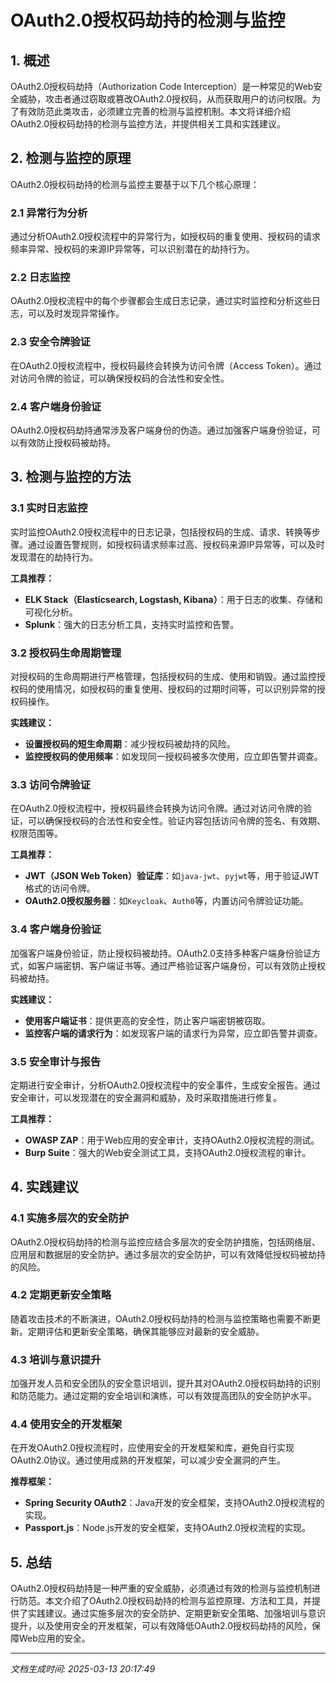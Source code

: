 # OAuth2.0授权码劫持的检测与监控

## 1. 概述

OAuth2.0授权码劫持（Authorization Code Interception）是一种常见的Web安全威胁，攻击者通过窃取或篡改OAuth2.0授权码，从而获取用户的访问权限。为了有效防范此类攻击，必须建立完善的检测与监控机制。本文将详细介绍OAuth2.0授权码劫持的检测与监控方法，并提供相关工具和实践建议。

## 2. 检测与监控的原理

OAuth2.0授权码劫持的检测与监控主要基于以下几个核心原理：

### 2.1 异常行为分析
通过分析OAuth2.0授权流程中的异常行为，如授权码的重复使用、授权码的请求频率异常、授权码的来源IP异常等，可以识别潜在的劫持行为。

### 2.2 日志监控
OAuth2.0授权流程中的每个步骤都会生成日志记录，通过实时监控和分析这些日志，可以及时发现异常操作。

### 2.3 安全令牌验证
在OAuth2.0授权流程中，授权码最终会转换为访问令牌（Access Token）。通过对访问令牌的验证，可以确保授权码的合法性和安全性。

### 2.4 客户端身份验证
OAuth2.0授权码劫持通常涉及客户端身份的伪造。通过加强客户端身份验证，可以有效防止授权码被劫持。

## 3. 检测与监控的方法

### 3.1 实时日志监控
实时监控OAuth2.0授权流程中的日志记录，包括授权码的生成、请求、转换等步骤。通过设置告警规则，如授权码请求频率过高、授权码来源IP异常等，可以及时发现潜在的劫持行为。

**工具推荐：**
- **ELK Stack（Elasticsearch, Logstash, Kibana）**：用于日志的收集、存储和可视化分析。
- **Splunk**：强大的日志分析工具，支持实时监控和告警。

### 3.2 授权码生命周期管理
对授权码的生命周期进行严格管理，包括授权码的生成、使用和销毁。通过监控授权码的使用情况，如授权码的重复使用、授权码的过期时间等，可以识别异常的授权码操作。

**实践建议：**
- **设置授权码的短生命周期**：减少授权码被劫持的风险。
- **监控授权码的使用频率**：如发现同一授权码被多次使用，应立即告警并调查。

### 3.3 访问令牌验证
在OAuth2.0授权流程中，授权码最终会转换为访问令牌。通过对访问令牌的验证，可以确保授权码的合法性和安全性。验证内容包括访问令牌的签名、有效期、权限范围等。

**工具推荐：**
- **JWT（JSON Web Token）验证库**：如`java-jwt`、`pyjwt`等，用于验证JWT格式的访问令牌。
- **OAuth2.0授权服务器**：如`Keycloak`、`Auth0`等，内置访问令牌验证功能。

### 3.4 客户端身份验证
加强客户端身份验证，防止授权码被劫持。OAuth2.0支持多种客户端身份验证方式，如客户端密钥、客户端证书等。通过严格验证客户端身份，可以有效防止授权码被劫持。

**实践建议：**
- **使用客户端证书**：提供更高的安全性，防止客户端密钥被窃取。
- **监控客户端的请求行为**：如发现客户端的请求行为异常，应立即告警并调查。

### 3.5 安全审计与报告
定期进行安全审计，分析OAuth2.0授权流程中的安全事件，生成安全报告。通过安全审计，可以发现潜在的安全漏洞和威胁，及时采取措施进行修复。

**工具推荐：**
- **OWASP ZAP**：用于Web应用的安全审计，支持OAuth2.0授权流程的测试。
- **Burp Suite**：强大的Web安全测试工具，支持OAuth2.0授权流程的审计。

## 4. 实践建议

### 4.1 实施多层次的安全防护
OAuth2.0授权码劫持的检测与监控应结合多层次的安全防护措施，包括网络层、应用层和数据层的安全防护。通过多层次的安全防护，可以有效降低授权码被劫持的风险。

### 4.2 定期更新安全策略
随着攻击技术的不断演进，OAuth2.0授权码劫持的检测与监控策略也需要不断更新。定期评估和更新安全策略，确保其能够应对最新的安全威胁。

### 4.3 培训与意识提升
加强开发人员和安全团队的安全意识培训，提升其对OAuth2.0授权码劫持的识别和防范能力。通过定期的安全培训和演练，可以有效提高团队的安全防护水平。

### 4.4 使用安全的开发框架
在开发OAuth2.0授权流程时，应使用安全的开发框架和库，避免自行实现OAuth2.0协议。通过使用成熟的开发框架，可以减少安全漏洞的产生。

**推荐框架：**
- **Spring Security OAuth2**：Java开发的安全框架，支持OAuth2.0授权流程的实现。
- **Passport.js**：Node.js开发的安全框架，支持OAuth2.0授权流程的实现。

## 5. 总结

OAuth2.0授权码劫持是一种严重的安全威胁，必须通过有效的检测与监控机制进行防范。本文介绍了OAuth2.0授权码劫持的检测与监控原理、方法和工具，并提供了实践建议。通过实施多层次的安全防护、定期更新安全策略、加强培训与意识提升，以及使用安全的开发框架，可以有效降低OAuth2.0授权码劫持的风险，保障Web应用的安全。

---

*文档生成时间: 2025-03-13 20:17:49*
